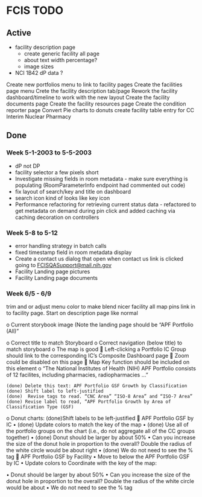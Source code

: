 # FCIS TODO

## Active
- facility description page
    - create generic facility all page
    - about text width percentage?
    - image sizes
- NCI 1B42 dP data ?

Create new portfolios menu to link to facility pages
Create the facilities page menu
Crete the facility description tab/page 
Rework the facility dashboard/timeline to work with the new layout
Create the facility documents page
Create the facility resources page
Create the condition reporter page
Convert Pie charts to donuts
create facility table entry for 
    CC Interim Nuclear Pharmacy








## Done
### Week 5-1-2003 to 5-5-2003
- dP not DP
- facility selector a few pixels short
- Investigate missing fields in room metadata - make sure everything is populating (RoomParameterInfo endpoint  had commented out code)
- fix layout of search/key and title on dashboard
- search icon kind of looks like key icon
- Performance refactoring for retrieving current status data - refactored to get metadata on demand during pin click and added caching via caching decoration on controllers

### Week 5-8 to 5-12
- error handling strategy in batch calls
- fixed timestamp field in room metadata display
- Create a contact us dialog that open when contact us link is clicked going to FCISQASupport@mail.nih.gov
- Facility Landing page pictures
- Facility Landing page documents

### Week 6/5 - 6/9
trim and or adjust menu color to make blend nicer
facility all map pins link in to facility page. Start on description page like normal






o	Current storybook image (Note the landing page should be “APF Portfolio (All)”
 
o	Correct title to match Storyboard
o	Correct navigation (below title) to match storyboard
o	The map is good
	Left-clicking a Portfolio IC Group should link to the corresponding IC’s Composite Dashboard page
	Zoom could be disabled on this page
	Map Key function should be included on this element
o	“The National Institutes of Health (NIH) APF Portfolio consists of 12 facilites, including pharmacies, radiopharmacies ...” 
    
    (done) Delete this text: APF Portfolio GSF Growth by Classification
    (done) Shift label to left-justified
    (done)  Revise tags to read. “CNC Area” “ISO-8 Area” and “ISO-7 Area”
    (done) Revise label to read, “APF Portfolio Growth by Area of Classification Type (GSF)
o	Donut charts:
    (done)Shift labels to be left-justified
	APF Portfolio GSF by IC
•	(done) Update colors to match the key of the map
•	(done) Use all of the portfolio groups on the chart (i.e., do not aggregate all of the CC groups together)
•	(done) Donut should be larger by about 50%
•	Can you increase the size of the donut hole in proportion to the overall? Double the radius of the white circle would be about right
•	(done) We do not need to see the % tag
	APF Portfolio GSF by Facility
•	Move to below the APF Portfolio GSF by IC
•	Update colors to Coordinate with  the key of the map:
 
•	Donut should be larger by about 50%
•	Can you increase the size of the donut hole in proportion to the overall? Double the radius of the white circle would be about
•	We do not need to see the % tag
